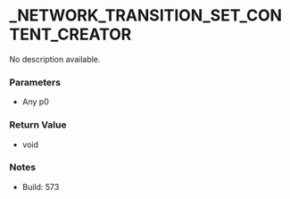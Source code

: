# _NETWORK_TRANSITION_SET_CONTENT_CREATOR

No description available.

### Parameters
* Any p0

### Return Value
* void

### Notes
* Build: 573


